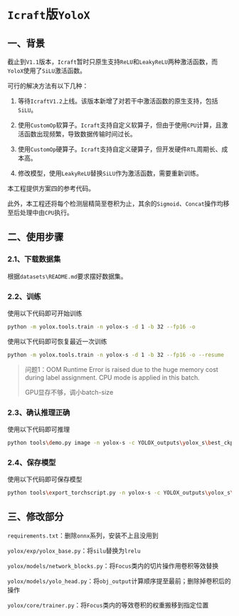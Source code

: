 # `Icraft`版`YoloX`

## 一、背景

截止到`V1.1`版本，`Icraft`暂时只原生支持`ReLU`和`LeakyReLU`两种激活函数，而`YoloX`使用了`SiLU`激活函数。

可行的解决方法有以下几种：

1. 等待`IcraftV1.2`上线。该版本新增了对若干中激活函数的原生支持，包括`SiLU`。
2. 使用`CustomOp`软算子。`Icraft`支持自定义软算子，但由于使用`CPU`计算，且激活函数出现频繁，导致数据传输时间过长。

3. 使用`CustomOp`硬算子。`Icraft`支持自定义硬算子，但开发硬件`RTL`周期长、成本高。

4. 修改模型，使用`LeakyReLU`替换`SiLU`作为激活函数，需要重新训练。

本工程提供方案四的参考代码。

此外，本工程还将每个检测层精简至卷积为止，其余的`Sigmoid`、`Concat`操作均移至后处理中由`CPU`执行。

## 二、使用步骤
### 2.1、下载数据集

根据`datasets\README.md`要求摆好数据集。

### 2.2、训练

使用以下代码即可开始训练

```bash
python -m yolox.tools.train -n yolox-s -d 1 -b 32 --fp16 -o
```

使用以下代码即可恢复最近一次训练

```bash
python -m yolox.tools.train -n yolox-s -d 1 -b 32 --fp16 -o --resume
```

> 问题1：OOM Runtime Error is raised due to the huge memory cost during label assignment. CPU mode is applied in this batch.
>
> GPU显存不够，调小batch-size

### 2.3、确认推理正确

使用以下代码即可推理

```bash
python tools\demo.py image -n yolox-s -c YOLOX_outputs\yolox_s\best_ckpt.pth --path assets\dog.jpg --conf 0.25 --nms 0.45 --tsize 640 --save_result
```

### 2.4、保存模型

使用以下代码即可保存模型

```bash
python tools\export_torchscript.py -n yolox-s -c YOLOX_outputs\yolox_s\best_ckpt.pth
```

## 三、修改部分

`requirements.txt`：删除`onnx`系列，安装不上且没用到

`yolox/exp/yolox_base.py`：将`silu`替换为`lrelu`

`yolox/models/network_blocks.py`：将`Focus`类内的切片操作用卷积等效替换

`yolox/models/yolo_head.py`：将`obj_output`计算顺序提至最前；删除掉卷积后的操作

`yolox/core/trainer.py`：将`Focus`类内的等效卷积的权重搬移到指定位置

